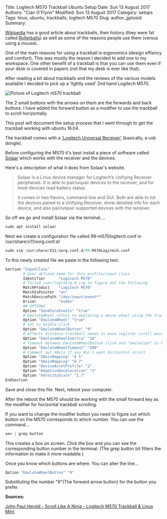 Title: Logitech M570 Trackball Ubuntu Setup
Date: Sun 13 August 2017
Authors: "Cian O'Flynn"
Modified: Sun 13 August 2017
Category: setups
Tags: linux, ubuntu, trackballs, logitech M570
Slug:
author_gplusid:
Summary:

[Wikipedia](https://en.wikipedia.org/wiki/Trackball) has a good article about trackballs, their history (they were 1st called [Rollerballs](https://upload.wikimedia.org/wikipedia/en/7/7d/RollerballPoster.jpg)) as well as some of the reasons people use them (versus using a mouse).

One of the main reasons for using a trackball is ergonomics (design effiency and comfort). This was mostly the reason I decided to add one to my workspace. One other benefit of a trackball is that you can use them even if your desk is covered in papers (not that my desk is ever like that).

After reading a bit about trackballs and the reviews of the various models available I decided to pick up a 'lightly used' 2nd hand Logitech M570. 

![Picture of Logitech m570 trackball](https://cianoflynn.github.io/images/trackball/m570_Overhead_Logitech.png)

The 2 small buttons with the arrows on them are the forwards and back buttons. I have added the forward button as a modifier to use the trackball to scroll horizontally.

This post will document the setup process that I went through to get the trackball working with ubuntu 16.04.

The trackball comes with a ['Logitech Universal Receiver'](https://en.wikipedia.org/wiki/Logitech_Unifying_receiver) (basically, a usb dongle).

Before configuring the M570 it's best install a piece of software called [Solaar](http://pwr.github.io/Solaar/) which works with the receiver and the devices.

Here's a description of what it does from Solaar's website.



>    Solaar is a Linux device manager for Logitech’s Unifying Receiver peripherals. It is able to pair/unpair devices to the receiver, and for most devices read battery status.
>
>    It comes in two flavors, command-line and GUI. Both are able to list the devices paired to a Unifying Receiver, show detailed info for each device, and also pair/unpair supported devices with the receiver.

So off we go and install Solaar via the terminal....

```python
sudo apt install solaar
```

Next we create a configuration file called 99-m570logitech.conf in /usr/share/x11/xorg.conf.d/

```python
sudo vim /usr/share/X11/xorg.conf.d/99-M570Logitech.conf
```

To this newly created file we paste in the following text.

```python
Section "InputClass"
		# User-defined name for this profile/input class
		Identifier      "Logitech M570"
		# Tailed /var/log/Xorg.0.log to figure out the following
		MatchProduct    "Logitech M570"
		MatchIsPointer  "on"
		MatchDevicePath "/dev/input/event*"
		Driver          "evdev"
		## OPTIONS
		Option "SendCoreEvents" "true"
		# EmulateWheel refers to emulating a mouse wheel using the trackball
		Option "EmulateWheel" "true"
		# Set to middle-click
		Option "EmulateWheelButton" "9"
		# Affects distance trackball needs to move register scroll movement 
		Option "EmulateWheelInertia" "10"
		# Timeout between EmulateWheelButton click and "emulation" to begin
		Option "EmulateWheelTimeout" "200"
		# Comment out XAxis if you don't want horizontal scroll
		Option "ZAxisMapping" "4 5"
		Option "XAxisMapping" "6 7"
		Option "DeviceAccelProfile" "2"
		Option "AdaptiveDeceleration" "2"
		Option "VelocityScale" "1.7"
EndSection
```

Save and close this file. Next, reboot your computer.

After the reboot the M570 should be working with the small forward key as the modifier for horizontal trackball scrolling.

If you want to change the modifier button you need to figure out which button on the M570 corresponds to which number. You can use the command...

```python
xev | grep button
```

This creates a box on screen. Click the box and you can see the corresponding button number in the terminal. (The grep button bit filters the information to make it more readable.)

Once you know which buttons are where. You can alter the line...

```python
Option "EmulateWheelButton" "9"
```


Substituting the number "9"(The forward arrow button) for the button you prefer. 

**Sources:**

[John Paul Herold - Scroll Like A Ninja - Logitech M570 Trackball & Linux Mint
](https://dailyherold.io/2014/10/31/ninja-scrolling-linux-m570-trackball/)
